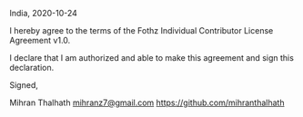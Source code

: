 India, 2020-10-24

I hereby agree to the terms of the Fothz Individual Contributor License
Agreement v1.0.

I declare that I am authorized and able to make this agreement and sign this
declaration.

Signed,

Mihran Thalhath mihranz7@gmail.com https://github.com/mihranthalhath
